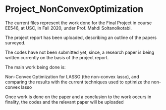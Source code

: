 # Project_NonConvexOptimization

The current files represent the work done for the Final Project in course EE546, at USC, in Fall 2020, under Prof. Mahdi Soltanolkotabi.

The project report has been uploaded, describing an outline of the papers surveyed.

The codes have not been submitted yet, since, a research paper is being written currently on the basis of the project report.

The main work being done is:

Non-Convex Optimization for LASSO (the non-convex lasso), and comparing the results with the current techniques used to optimize the non-convex lasso

Once work is done on the paper and a conclusion to the work occurs in finality, the codes and the relevant paper will be uploaded
